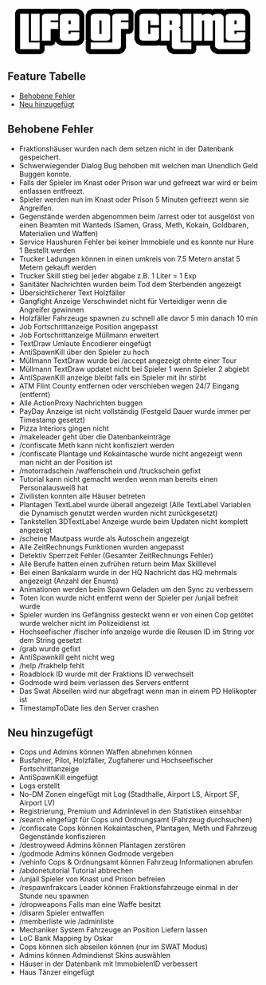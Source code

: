 <p align="center">
  <img src="https://github.com/ZeusLukaz/SA-MP-Life-of-Crime/blob/Release/Logo.png" alt="LoC Logo"/>
</p>

## Feature Tabelle

- [Behobene Fehler](#behobene-fehler)
- [Neu hinzugefügt](#neu-hinzugefügt)

## Behobene Fehler

- Fraktionshäuser wurden nach dem setzen nicht in der Datenbank gespeichert.
- Schwerwiegender Dialog Bug behoben mit welchen man Unendlich Geld Buggen konnte.
- Falls der Spieler im Knast oder Prison war und gefreezt war wird er beim entlassen entfreezt.
- Spieler werden nun im Knast oder Prison 5 Minuten gefreezt wenn sie Angreifen.
- Gegenstände werden abgenommen beim /arrest oder tot ausgelöst von einen Beamten mit Wanteds (Samen, Grass, Meth, Kokain, Goldbaren, Materialien und Waffen)
- Service Haushuren Fehler bei keiner Immobiele und es konnte nur Hure 1 Bestellt werden
- Trucker Ladungen können in einen umkreis von 7.5 Metern anstat 5 Metern gekauft werden
- Trucker Skill stieg bei jeder abgabe z.B. 1 Liter = 1 Exp
- Sanitäter Nachrichten wurden beim Tod dem Sterbenden angezeigt
- Übersichtlicherer Text Holzfäller
- Gangfight Anzeige Verschwindet nicht für Verteidiger wenn die Angreifer gewinnen
- Holzfäller Fahrzeuge spawnen zu schnell alle davor 5 min danach 10 min
- Job Fortschrittanzeige Position angepasst
- Job Fortschrittanzeige Müllmann erweitert
- TextDraw Umlaute Encodierer eingefügt
- AntiSpawnKill über den Spieler zu hoch
- Müllmann TextDraw wurde bei /accept angezeigt ohnte einer Tour
- Müllmann TextDraw updatet nicht bei Spieler 1 wenn Spieler 2 abgiebt
- AntiSpawnKill anzeige bleibt falls ein Spieler mit ihr stirbt
- ATM Flint County entfernen oder verschieben wegen 24/7 Eingang (entfernt)
- Alle ActionProxy Nachrichten buggen
- PayDay Anzeige ist nicht vollständig (Festgeld Dauer wurde immer per Timestamp gesetzt)
- Pizza Interiors gingen nicht
- /makeleader geht über die Datenbankeinträge
- /confiscate Meth kann nicht konfisziert werden
- /confiscate Plantage und Kokaintasche wurde nicht angezeigt wenn man nicht an der Position ist
- /motorradschein /waffenschein und /truckschein gefixt
- Tutorial kann nicht gemacht werden wenn man bereits einen Personalausweiß hat
- Zivilisten konnten alle Häuser betreten
- Plantagen TextLabel wurde überall angezeigt (Alle TextLabel Variablen die Dynamisch genutzt werden wurden nicht zurückgesetzt)
- Tankstellen 3DTextLabel Anzeige wurde beim Updaten nicht komplett angezeigt
- /scheine Mautpass wurde als Autoschein angezeigt
- Alle ZeitRechnungs Funktionen wurden angepasst
- Detektiv Sperrzeit Fehler (Gesamter ZeitRechnungs Fehler)
- Alle Berufe hatten einen zufrühen return beim Max Skilllevel
- Bei einen Bankalarm wurde in der HQ Nachricht das HQ mehrmals angezeigt (Anzahl der Enums)
- Animationen werden beim Spawn Geladen um den Sync zu verbessern
- Toten Icon wurde nicht entfernt wenn der Spieler per /unjail befreit wurde
- Spieler wurden ins Gefängniss gesteckt wenn er von einen Cop getötet wurde welcher nicht im Polizeidienst ist
- Hochseefischer /fischer info anzeige wurde die Reusen ID im String vor dem String gesetzt
- /grab wurde gefixt
- AntiSpawnkill geht nicht weg
- /help /frakhelp fehlt
- Roadblock ID wurde mit der Fraktions ID verwechselt
- Godmode wird beim verlassen des Servers entfernt
- Das Swat Abseilen wird nur abgefragt wenn man in einem PD Helikopter ist
- TimestampToDate lies den Server crashen

## Neu hinzugefügt

- Cops und Admins können Waffen abnehmen können
- Busfahrer, Pilot, Holzfäller, Zugfaherer und Hochseefischer Fortschrittanzeige
- AntiSpawnKill eingefügt
- Logs erstellt
- No-DM Zonen eingefügt mit Log (Stadthalle, Airport LS, Airport SF, Airport LV)
- Registrierung, Premium und Adminlevel in den Statistiken einsehbar
- /search eingefügt für Cops und Ordnungsamt (Fahrzeug durchsuchen)
- /confiscate Cops können Kokaintaschen, Plantagen, Meth und Fahrzeug Gegenstände konfiszieren
- /destroyweed Admins können Plantagen zerstören
- /godmode Admins können Godmode vergeben
- /vehinfo Cops & Ordnungsamt können Fahrzeug Informationen abrufen
- /abdonetutorial Tutorial abbrechen
- /unjail Spieler von Knast und Prison befreien
- /respawnfrakcars Leader können Fraktionsfahrzeuge einmal in der Stunde neu spawnen
- /dropweapons Falls man eine Waffe besitzt
- /disarm Spieler entwaffen
- /memberliste wie /adminliste
- Mechaniker System Fahrzeuge an Position Liefern lassen
- LoC Bank Mapping by Oskar
- Cops können sich abseilen können (nur im SWAT Modus)
- Admins können Admindienst Skins auswählen
- Häuser in der Datenbank mit ImmobielenID verbessert
- Haus Tänzer eingefügt
